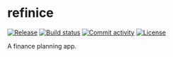 # refinice

[![Release](https://img.shields.io/github/v/release/bnaard/refinice)](https://img.shields.io/github/v/release/bnaard/refinice)
[![Build status](https://img.shields.io/github/actions/workflow/status/bnaard/refinice/main.yml?branch=main)](https://github.com/bnaard/refinice/actions/workflows/main.yml?query=branch%3Amain)
[![Commit activity](https://img.shields.io/github/commit-activity/m/bnaard/refinice)](https://img.shields.io/github/commit-activity/m/bnaard/refinice)
[![License](https://img.shields.io/github/license/bnaard/refinice)](https://img.shields.io/github/license/bnaard/refinice)

A finance planning app.
